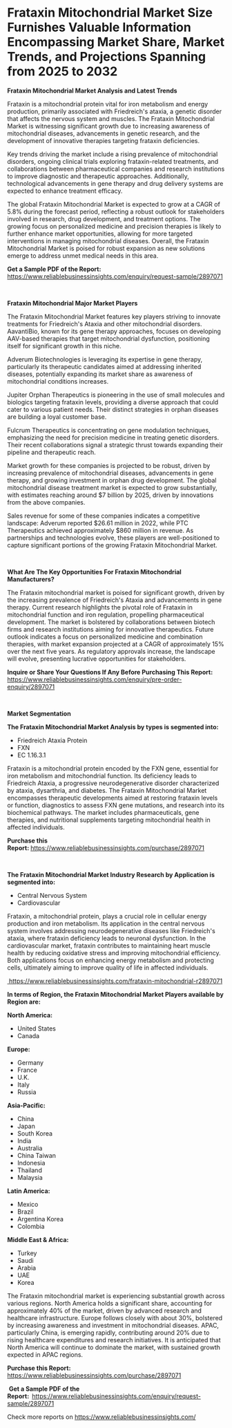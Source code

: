 <p><h1>Frataxin Mitochondrial Market Size Furnishes Valuable Information Encompassing Market Share, Market Trends, and Projections Spanning from 2025 to 2032</h1></p><p><strong>Frataxin Mitochondrial Market Analysis and Latest Trends</strong></p>
<p><p>Frataxin is a mitochondrial protein vital for iron metabolism and energy production, primarily associated with Friedreich's ataxia, a genetic disorder that affects the nervous system and muscles. The Frataxin Mitochondrial Market is witnessing significant growth due to increasing awareness of mitochondrial diseases, advancements in genetic research, and the development of innovative therapies targeting frataxin deficiencies. </p><p>Key trends driving the market include a rising prevalence of mitochondrial disorders, ongoing clinical trials exploring frataxin-related treatments, and collaborations between pharmaceutical companies and research institutions to improve diagnostic and therapeutic approaches. Additionally, technological advancements in gene therapy and drug delivery systems are expected to enhance treatment efficacy. </p><p>The global Frataxin Mitochondrial Market is expected to grow at a CAGR of 5.8% during the forecast period, reflecting a robust outlook for stakeholders involved in research, drug development, and treatment options. The growing focus on personalized medicine and precision therapies is likely to further enhance market opportunities, allowing for more targeted interventions in managing mitochondrial diseases. Overall, the Frataxin Mitochondrial Market is poised for robust expansion as new solutions emerge to address unmet medical needs in this area.</p></p>
<p><strong>Get a Sample PDF of the Report:&nbsp;</strong> <a href="https://www.reliablebusinessinsights.com/enquiry/request-sample/2897071?utm_campaign=2246&utm_medium=2&utm_source=Github&utm_content=ia&utm_term=15032025&utm_id=frataxin-mitochondrial">https://www.reliablebusinessinsights.com/enquiry/request-sample/2897071</a></p>
<p>&nbsp;</p>
<p><strong>Frataxin Mitochondrial Major Market Players</strong></p>
<p><p>The Frataxin Mitochondrial Market features key players striving to innovate treatments for Friedreich's Ataxia and other mitochondrial disorders. AavantiBio, known for its gene therapy approaches, focuses on developing AAV-based therapies that target mitochondrial dysfunction, positioning itself for significant growth in this niche. </p><p>Adverum Biotechnologies is leveraging its expertise in gene therapy, particularly its therapeutic candidates aimed at addressing inherited diseases, potentially expanding its market share as awareness of mitochondrial conditions increases. </p><p>Jupiter Orphan Therapeutics is pioneering in the use of small molecules and biologics targeting frataxin levels, providing a diverse approach that could cater to various patient needs. Their distinct strategies in orphan diseases are building a loyal customer base.</p><p>Fulcrum Therapeutics is concentrating on gene modulation techniques, emphasizing the need for precision medicine in treating genetic disorders. Their recent collaborations signal a strategic thrust towards expanding their pipeline and therapeutic reach.</p><p>Market growth for these companies is projected to be robust, driven by increasing prevalence of mitochondrial diseases, advancements in gene therapy, and growing investment in orphan drug development. The global mitochondrial disease treatment market is expected to grow substantially, with estimates reaching around $7 billion by 2025, driven by innovations from the above companies.</p><p>Sales revenue for some of these companies indicates a competitive landscape: Adverum reported $26.61 million in 2022, while PTC Therapeutics achieved approximately $860 million in revenue. As partnerships and technologies evolve, these players are well-positioned to capture significant portions of the growing Frataxin Mitochondrial Market.</p></p>
<p>&nbsp;</p>
<p><strong>What Are The Key Opportunities For Frataxin Mitochondrial Manufacturers?</strong></p>
<p><p>The Frataxin mitochondrial market is poised for significant growth, driven by the increasing prevalence of Friedreich's Ataxia and advancements in gene therapy. Current research highlights the pivotal role of Frataxin in mitochondrial function and iron regulation, propelling pharmaceutical development. The market is bolstered by collaborations between biotech firms and research institutions aiming for innovative therapeutics. Future outlook indicates a focus on personalized medicine and combination therapies, with market expansion projected at a CAGR of approximately 15% over the next five years. As regulatory approvals increase, the landscape will evolve, presenting lucrative opportunities for stakeholders.</p></p>
<p><strong>Inquire or Share Your Questions If Any Before Purchasing This Report:</strong> <a href="https://www.reliablebusinessinsights.com/enquiry/pre-order-enquiry/2897071?utm_campaign=2246&utm_medium=2&utm_source=Github&utm_content=ia&utm_term=15032025&utm_id=frataxin-mitochondrial">https://www.reliablebusinessinsights.com/enquiry/pre-order-enquiry/2897071</a></p>
<p>&nbsp;</p>
<p><strong>Market Segmentation</strong></p>
<p><strong>The Frataxin Mitochondrial Market Analysis by types is segmented into:</strong></p>
<p><ul><li>Friedreich Ataxia Protein</li><li>FXN</li><li>EC 1.16.3.1</li></ul></p>
<p><p>Frataxin is a mitochondrial protein encoded by the FXN gene, essential for iron metabolism and mitochondrial function. Its deficiency leads to Friedreich Ataxia, a progressive neurodegenerative disorder characterized by ataxia, dysarthria, and diabetes. The Frataxin Mitochondrial Market encompasses therapeutic developments aimed at restoring frataxin levels or function, diagnostics to assess FXN gene mutations, and research into its biochemical pathways. The market includes pharmaceuticals, gene therapies, and nutritional supplements targeting mitochondrial health in affected individuals.</p></p>
<p><strong>Purchase this Report:&nbsp;</strong><a href="https://www.reliablebusinessinsights.com/purchase/2897071?utm_campaign=2246&utm_medium=2&utm_source=Github&utm_content=ia&utm_term=15032025&utm_id=frataxin-mitochondrial">https://www.reliablebusinessinsights.com/purchase/2897071</a></p>
<p>&nbsp;</p>
<p><strong>The Frataxin Mitochondrial Market Industry Research by Application is segmented into:</strong></p>
<p><ul><li>Central Nervous System</li><li>Cardiovascular</li></ul></p>
<p><p>Frataxin, a mitochondrial protein, plays a crucial role in cellular energy production and iron metabolism. Its application in the central nervous system involves addressing neurodegenerative diseases like Friedreich's ataxia, where frataxin deficiency leads to neuronal dysfunction. In the cardiovascular market, frataxin contributes to maintaining heart muscle health by reducing oxidative stress and improving mitochondrial efficiency. Both applications focus on enhancing energy metabolism and protecting cells, ultimately aiming to improve quality of life in affected individuals.</p></p>
<p><a href="https://www.reliablebusinessinsights.com/frataxin-mitochondrial-r2897071?utm_campaign=2246&utm_medium=2&utm_source=Github&utm_content=ia&utm_term=15032025&utm_id=frataxin-mitochondrial">&nbsp;https://www.reliablebusinessinsights.com/frataxin-mitochondrial-r2897071</a></p>
<p><strong>In terms of Region, the Frataxin Mitochondrial Market Players available by Region are:</strong></p>
<p>
    <p> <strong> North America: </strong>
        <ul>
            <li>United States</li>
            <li>Canada</li>
        </ul>
        </p> 
    <p> <strong> Europe: </strong>
        <ul>
            <li>Germany</li>
            <li>France</li>
            <li>U.K.</li>
            <li>Italy</li>
            <li>Russia</li>
        </ul>
        </p> 
    <p> <strong> Asia-Pacific: </strong>
        <ul>
            <li>China</li>
            <li>Japan</li>
            <li>South Korea</li>
            <li>India</li>
            <li>Australia</li>
            <li>China Taiwan</li>
            <li>Indonesia</li>
            <li>Thailand</li>
            <li>Malaysia</li>
        </ul>
        </p> 
    <p> <strong> Latin America: </strong>
        <ul>
            <li>Mexico</li>
            <li>Brazil</li>
            <li>Argentina Korea</li>
            <li>Colombia</li>
        </ul>
        </p> 
    <p> <strong> Middle East & Africa: </strong>
        <ul>
            <li>Turkey</li>
            <li>Saudi</li>
            <li>Arabia</li>
            <li>UAE</li>
            <li>Korea</li>
        </ul>
    </p>
    </p>
<p><p>The Frataxin mitochondrial market is experiencing substantial growth across various regions. North America holds a significant share, accounting for approximately 40% of the market, driven by advanced research and healthcare infrastructure. Europe follows closely with about 30%, bolstered by increasing awareness and investment in mitochondrial diseases. APAC, particularly China, is emerging rapidly, contributing around 20% due to rising healthcare expenditures and research initiatives. It is anticipated that North America will continue to dominate the market, with sustained growth expected in APAC regions.</p></p>
<p><strong>Purchase this Report: </strong><a href="https://www.reliablebusinessinsights.com/purchase/2897071?utm_campaign=2246&utm_medium=2&utm_source=Github&utm_content=ia&utm_term=15032025&utm_id=frataxin-mitochondrial">https://www.reliablebusinessinsights.com/purchase/2897071</a></p>
<p>&nbsp;<strong>Get a Sample PDF of the Report:&nbsp;&nbsp;</strong><a href="https://www.reliablebusinessinsights.com/enquiry/request-sample/2897071?utm_campaign=2246&utm_medium=2&utm_source=Github&utm_content=ia&utm_term=15032025&utm_id=frataxin-mitochondrial">https://www.reliablebusinessinsights.com/enquiry/request-sample/2897071</a></p>
<p><strong></strong></p>
<p>Check more reports on <a href="https://www.reliablebusinessinsights.com/?utm_campaign=2246&utm_medium=2&utm_source=Github&utm_content=ia&utm_term=15032025&utm_id=frataxin-mitochondrial">https://www.reliablebusinessinsights.com/</a></p>
